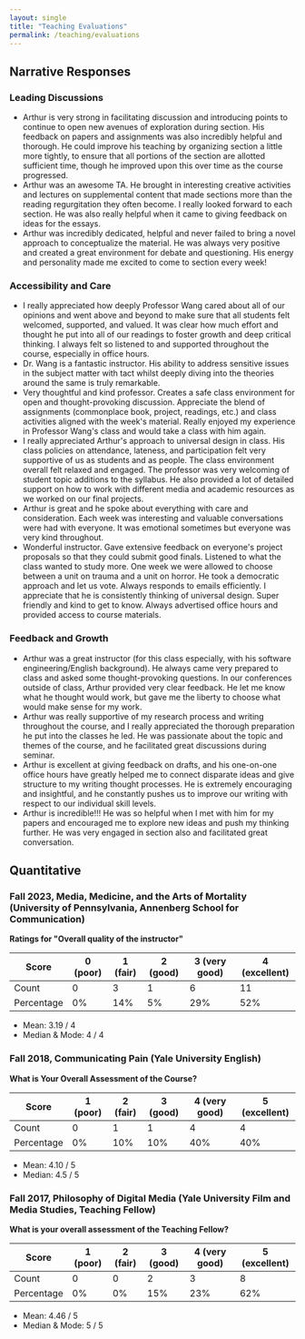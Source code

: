 ```yaml
---
layout: single
title: "Teaching Evaluations"
permalink: /teaching/evaluations
---
```


## Narrative Responses
### Leading Discussions
-   Arthur is very strong in facilitating discussion and introducing
    points to continue to open new avenues of exploration during
    section. His feedback on papers and assignments was also incredibly
    helpful and thorough. He could improve his teaching by organizing
    section a little more tightly, to ensure that all portions of the
    section are allotted sufficient time, though he improved upon this
    over time as the course progressed.
-   Arthur was an awesome TA. He brought in interesting creative
    activities and lectures on supplemental content that made sections
    more than the reading regurgitation they often become. I really
    looked forward to each section. He was also really helpful when it
    came to giving feedback on ideas for the essays.
-   Arthur was incredibly dedicated, helpful and never failed to bring a
    novel approach to conceptualize the material. He was always very
    positive and created a great environment for debate and questioning.
    His energy and personality made me excited to come to section every
    week!

### Accessibility and Care
-   I really appreciated how deeply Professor Wang cared about all of
    our opinions and went above and beyond to make sure that all
    students felt welcomed, supported, and valued. It was clear how much
    effort and thought he put into all of our readings to foster growth
    and deep critical thinking. I always felt so listened to and
    supported throughout the course, especially in office hours.
-   Dr. Wang is a fantastic instructor. His ability to address sensitive
    issues in the subject matter with tact whilst deeply diving into the
    theories around the same is truly remarkable.
-   Very thoughtful and kind professor. Creates a safe class environment
    for open and thought-provoking discussion. Appreciate the blend of
    assignments (commonplace book, project, readings, etc.) and class
    activities aligned with the week\'s material. Really enjoyed my
    experience in Professor Wang\'s class and would take a class with
    him again.
-   I really appreciated Arthur\'s approach to universal design in
    class. His class policies on attendance, lateness, and participation
    felt very supportive of us as students and as people. The class
    environment overall felt relaxed and engaged. The professor was very
    welcoming of student topic additions to the syllabus. He also
    provided a lot of detailed support on how to work with different
    media and academic resources as we worked on our final projects.
-   Arthur is great and he spoke about everything with care and
    consideration. Each week was interesting and valuable conversations
    were had with everyone. It was emotional sometimes but everyone was
    very kind throughout.
-   Wonderful instructor. Gave extensive feedback on everyone\'s project
    proposals so that they could submit good finals. Listened to what
    the class wanted to study more. One week we were allowed to choose
    between a unit on trauma and a unit on horror. He took a democratic
    approach and let us vote. Always responds to emails efficiently. I
    appreciate that he is consistently thinking of universal design.
    Super friendly and kind to get to know. Always advertised office
    hours and provided access to course materials.

### Feedback and Growth
-   Arthur was a great instructor (for this class especially, with his
    software engineering/English background). He always came very
    prepared to class and asked some thought-provoking questions. In our
    conferences outside of class, Arthur provided very clear feedback.
    He let me know what he thought would work, but gave me the liberty
    to choose what would make sense for my work.
-   Arthur was really supportive of my research process and writing
    throughout the course, and I really appreciated the thorough
    preparation he put into the classes he led. He was passionate about
    the topic and themes of the course, and he facilitated great
    discussions during seminar.
-   Arthur is excellent at giving feedback on drafts, and his one-on-one
    office hours have greatly helped me to connect disparate ideas and
    give structure to my writing thought processes. He is extremely
    encouraging and insightful, and he constantly pushes us to improve
    our writing with respect to our individual skill levels.
-   Arthur is incredible!!! He was so helpful when I met with him for my
    papers and encouraged me to explore new ideas and push my thinking
    further. He was very engaged in section also and facilitated great
    conversation.



## Quantitative

### Fall 2023, Media, Medicine, and the Arts of Mortality (University of Pennsylvania, Annenberg School for Communication)

**Ratings for "Overall quality of the instructor"**

| Score     | 0 (poor)  | 1 (fair)  | 2 (good)  | 3 (very good) | 4 (excellent) |
| --------  | -------   | --------  | -------   | ------------- | ------------- |
| Count     | 0         |    3      |   1       |      6        |       11      | 
| Percentage| 0%        | 14%       |   5%      |     29%       |       52%     |

- Mean: 3.19 / 4
- Median & Mode: 4 / 4

### Fall 2018, Communicating Pain (Yale University English)

**What is Your Overall Assessment of the Course?**

| Score | 1 (poor) | 2 (fair)  | 3 (good)  | 4 (very good) | 5 (excellent) |
| ----- | -------  | --------  | --------  | ------------- | ------------- |
| Count | 0        | 1         |    1      |    4          |    4          |
| Percentage | 0%  | 10%        |   10%     |    40%        |   40%         |

- Mean: 4.10 / 5
- Median: 4.5 / 5

### Fall 2017, Philosophy of Digital Media (Yale University Film and Media Studies, Teaching Fellow)

**What is your overall assessment of the Teaching Fellow?**

| Score | 1 (poor) | 2 (fair)  | 3 (good)  | 4 (very good) | 5 (excellent) |
| ----- | -------  | --------  | --------  | ------------- | ------------- |
| Count | 0        | 0         |    2      |    3          |    8          |
| Percentage | 0%  | 0%        |   15%     |    23%        |   62%         |

- Mean: 4.46 / 5
- Median & Mode: 5 / 5
